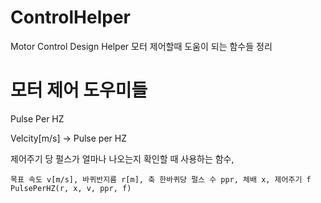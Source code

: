 # ControlHelper
Motor Control Design Helper
모터 제어할때 도움이 되는 함수들 정리


# 모터 제어 도우미들
Pulse Per HZ

Velcity[m/s] -> Pulse per HZ

제어주기 당 펄스가 얼마나 나오는지 확인할 때 사용하는 함수,

    목표 속도 v[m/s], 바퀴반지름 r[m], 축 한바퀴당 펄스 수 ppr, 체배 x, 제어주기 f
    PulsePerHZ(r, x, v, ppr, f)

